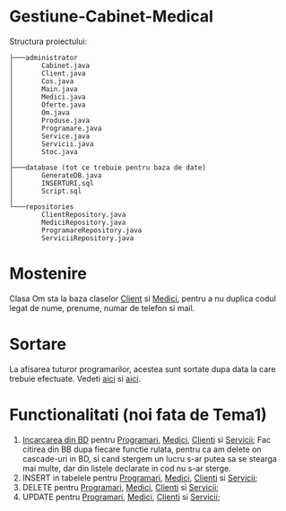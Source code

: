 # Gestiune-Cabinet-Medical

Structura proiectului:
```
├───administrator
│       Cabinet.java
│       Client.java
│       Cos.java
│       Main.java
│       Medici.java
│       Oferte.java
│       Om.java
│       Produse.java
│       Programare.java
│       Service.java
│       Servicii.java
│       Stoc.java
│
├───database (tot ce trebuie pentru baza de date)
│       GenerateDB.java
│       INSERTURI.sql
│       Script.sql
│
└───repositories
        ClientRepository.java
        MediciRepository.java
        ProgramareRepository.java
        ServiciiRepository.java
```

# Mostenire
  Clasa Om sta la baza claselor [Client](https://github.com/TIPYexe/Gestiune-Cabinet-Medical/blob/1b3624ddb6bdd677b3e6ed9721000ee8e772aa1e/src/administrator/Client.java#L10-L11) si [Medici](https://github.com/TIPYexe/Gestiune-Cabinet-Medical/blob/1b3624ddb6bdd677b3e6ed9721000ee8e772aa1e/src/administrator/Medici.java#L7-L8), pentru a nu duplica codul legat de nume, prenume, numar de telefon si mail.

# Sortare
  La afisarea tuturor programarilor, acestea sunt sortate dupa data la care trebuie efectuate. Vedeti [aici](https://github.com/TIPYexe/Gestiune-Cabinet-Medical/blob/1b3624ddb6bdd677b3e6ed9721000ee8e772aa1e/src/administrator/Programare.java#L55-L61) si [aici](https://github.com/TIPYexe/Gestiune-Cabinet-Medical/blob/1b3624ddb6bdd677b3e6ed9721000ee8e772aa1e/src/administrator/Main.java#L47).
  
# Functionalitati (noi fata de Tema1)
1. [Incarcarea din BD](https://github.com/TIPYexe/Gestiune-Cabinet-Medical/blob/0a9b2a2016cee9c6ac0c0225a07f18e4ad0aef25/src/administrator/Main.java#L58-L61) pentru [Programari](https://github.com/TIPYexe/Gestiune-Cabinet-Medical/blob/0a9b2a2016cee9c6ac0c0225a07f18e4ad0aef25/src/repositories/ProgramareRepository.java#L11-L32), [Medici](https://github.com/TIPYexe/Gestiune-Cabinet-Medical/blob/0a9b2a2016cee9c6ac0c0225a07f18e4ad0aef25/src/repositories/MediciRepository.java#L10-L26), [Clienti](https://github.com/TIPYexe/Gestiune-Cabinet-Medical/blob/0a9b2a2016cee9c6ac0c0225a07f18e4ad0aef25/src/repositories/ClientRepository.java#L10-L29) si [Servicii](https://github.com/TIPYexe/Gestiune-Cabinet-Medical/blob/0a9b2a2016cee9c6ac0c0225a07f18e4ad0aef25/src/repositories/ServiciiRepository.java#L10-L24);
  Fac citirea din BB dupa fiecare functie rulata, pentru ca am delete on cascade-uri in BD, si cand stergem un lucru s-ar putea sa se stearga mai multe, dar din listele declarate in cod nu s-ar sterge.
2. INSERT in tabelele pentru [Programari](https://github.com/TIPYexe/Gestiune-Cabinet-Medical/blob/0a9b2a2016cee9c6ac0c0225a07f18e4ad0aef25/src/repositories/ProgramareRepository.java#L34-L49), [Medici](https://github.com/TIPYexe/Gestiune-Cabinet-Medical/blob/0a9b2a2016cee9c6ac0c0225a07f18e4ad0aef25/src/repositories/MediciRepository.java#L28-L39), [Clienti](https://github.com/TIPYexe/Gestiune-Cabinet-Medical/blob/0a9b2a2016cee9c6ac0c0225a07f18e4ad0aef25/src/repositories/ClientRepository.java#L31-L45) si [Servicii](https://github.com/TIPYexe/Gestiune-Cabinet-Medical/blob/0a9b2a2016cee9c6ac0c0225a07f18e4ad0aef25/src/repositories/ServiciiRepository.java#L26-L35);
3. DELETE pentru [Programari](https://github.com/TIPYexe/Gestiune-Cabinet-Medical/blob/0a9b2a2016cee9c6ac0c0225a07f18e4ad0aef25/src/repositories/ProgramareRepository.java#L52-L63), [Medici](https://github.com/TIPYexe/Gestiune-Cabinet-Medical/blob/0a9b2a2016cee9c6ac0c0225a07f18e4ad0aef25/src/repositories/MediciRepository.java#L41-L50), [Clienti](https://github.com/TIPYexe/Gestiune-Cabinet-Medical/blob/0a9b2a2016cee9c6ac0c0225a07f18e4ad0aef25/src/repositories/ClientRepository.java#L47-L56) si [Servicii](https://github.com/TIPYexe/Gestiune-Cabinet-Medical/blob/0a9b2a2016cee9c6ac0c0225a07f18e4ad0aef25/src/repositories/ServiciiRepository.java#L37-L46);
4. UPDATE pentru [Programari](https://github.com/TIPYexe/Gestiune-Cabinet-Medical/blob/0a9b2a2016cee9c6ac0c0225a07f18e4ad0aef25/src/repositories/ProgramareRepository.java#L65-L130), [Medici](https://github.com/TIPYexe/Gestiune-Cabinet-Medical/blob/0a9b2a2016cee9c6ac0c0225a07f18e4ad0aef25/src/repositories/MediciRepository.java#L52-L119), [Clienti](https://github.com/TIPYexe/Gestiune-Cabinet-Medical/blob/0a9b2a2016cee9c6ac0c0225a07f18e4ad0aef25/src/repositories/ClientRepository.java#L58-L136) si [Servicii](https://github.com/TIPYexe/Gestiune-Cabinet-Medical/blob/0a9b2a2016cee9c6ac0c0225a07f18e4ad0aef25/src/repositories/ServiciiRepository.java#L48-L93);
